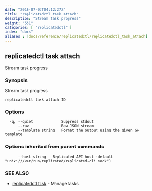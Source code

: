 ```yaml
---
date: "2016-07-03T04:12:27Z"
title: "replicatedctl task attach"
description: "Stream task progress"
weight: "551"
categories: [ "replicatedctl" ]
index: "docs"
aliases : [docs/reference/replicatedctl/replicatedctl_task_attach]
---
```


## replicatedctl task attach

Stream task progress

### Synopsis


Stream task progress

```
replicatedctl task attach ID
```

### Options

```
  -q, --quiet             Suppress stdout
      --raw               Raw JSON stream
      --template string   Format the output using the given Go template
```

### Options inherited from parent commands

```
      --host string   Replicated API host (default "unix:///var/run/replicated/replicated-cli.sock")
```

### SEE ALSO
* [replicatedctl task](/api/replicatedctl/replicatedctl_task/)	 - Manage tasks

